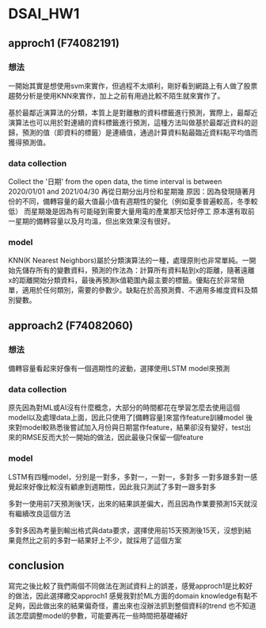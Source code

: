 # DSAI_HW1

## approch1 (F74082191)

### 想法
一開始其實是想使用svm來實作，但過程不太順利，剛好看到網路上有人做了股票趨勢分析是使用KNN來實作，加上之前有用過比較不陌生就來實作了。

基於最鄰近演算法的分類，本質上是對離散的資料標籤進行預測，實際上，最鄰近演算法也可以用於對連續的資料標籤進行預測，這種方法叫做基於最鄰近資料的迴歸，預測的值（即資料的標籤）是連續值，通過計算資料點最臨近資料點平均值而獲得預測值。

### data collection
Collect the '日期' from the open data, the time interval is between 2020/01/01 and 2021/04/30 
再從日期分出月份和星期幾
原因：因為發現隨著月份的不同，備轉容量的最大值最小值有週期性的變化（例如夏季普遍較高，冬季較低）
而星期幾是因為有可能碰到需要大量用電的產業那天恰好停工
原本還有取前一星期的備轉容量以及月均溫，但出來效果沒有很好。

### model
KNN(K Nearest Neighbors)屬於分類演算法的一種，處理原則也非常單純。一開始先儲存所有的變數資料，預測的作法為：計算所有資料點到x的距離，隨著遠離x的距離開始分類資料，最後再預測k值範圍內最主要的標籤。優點在於非常簡單，適用於任何類別，需要的參數少。缺點在於高預測費、不適用多維度資料及類別變數。


## approach2 (F74082060)

### 想法
備轉容量看起來好像有一個週期性的波動，選擇使用LSTM model來預測

### data collection
原先因為對ML或AI沒有什麼概念，大部分的時間都花在學習怎麼去使用這個model以及處理data上面，因此只使用了[備轉容量]來當作feature訓練model
後來對model較熟悉後嘗試加入月份與日期當作feature，結果卻沒有變好，test出來的RMSE反而大於一開始的做法，因此最後只保留一個feature

### model
LSTM有四種model，分別是一對多，多對一，一對一，多對多
一對多跟多對一感覺起來好像比較沒有顧慮到週期性，因此我只測試了多對一跟多對多

多對一使用前7天預測後1天，出來的結果誤差偏大，而且因為作業要預測15天就沒有繼續改良這個方法

多對多因為考量到輸出格式與data要求，選擇使用前15天預測後15天，沒想到結果竟然比之前的多對一結果好上不少，就採用了這個方案

## conclusion
寫完之後比較了我們兩個不同做法在測試資料上的誤差，感覺approch1是比較好的做法，因此選擇繳交approch1
感覺我對於ML方面的domain knowledge有點不足夠，因此做出來的結果偏奇怪，畫出來也沒辦法抓到整個資料的trend
也不知道該怎麼調整model的參數，可能要再花一些時間把基礎補好
